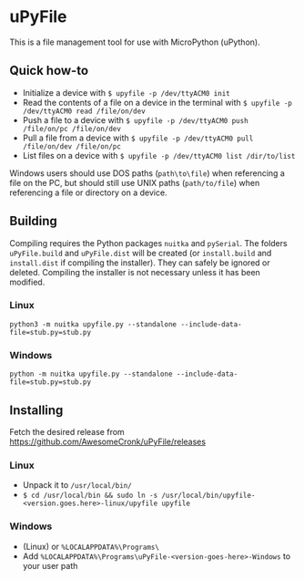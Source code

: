# uPyFile

This is a file management tool for use with MicroPython (uPython).

## Quick how-to

* Initialize a device with `$ upyfile -p /dev/ttyACM0 init`
* Read the contents of a file on a device in the terminal with `$ upyfile -p /dev/ttyACM0 read /file/on/dev`
* Push a file to a device with `$ upyfile -p /dev/ttyACM0 push /file/on/pc /file/on/dev`
* Pull a file from a device with `$ upyfile -p /dev/ttyACM0 pull /file/on/dev /file/on/pc`
* List files on a device with `$ upyfile -p /dev/ttyACM0 list /dir/to/list`

Windows users should use DOS paths (`path\to\file`) when referencing a file on the PC, but should still use UNIX paths (`path/to/file`) when referencing a file or directory on a device.

## Building

Compiling requires the Python packages `nuitka` and `pySerial`. The folders `uPyFile.build` and `uPyFile.dist` will be created (or `install.build` and `install.dist` if compiling the installer). They can safely be ignored or deleted. Compiling the installer is not necessary unless it has been modified.

### Linux

```shell
python3 -m nuitka upyfile.py --standalone --include-data-file=stub.py=stub.py
```

### Windows

```
python -m nuitka upyfile.py --standalone --include-data-file=stub.py=stub.py
```

## Installing

Fetch the desired release from https://github.com/AwesomeCronk/uPyFile/releases

### Linux

* Unpack it to `/usr/local/bin/`
* `$ cd /usr/local/bin && sudo ln -s /usr/local/bin/upyfile-<version.goes.here>-linux/upyfile upyfile`

### Windows

* (Linux) or `%LOCALAPPDATA%\Programs\`
* Add `%LOCALAPPDATA%\Programs\uPyFile-<version-goes-here>-Windows` to your user path
